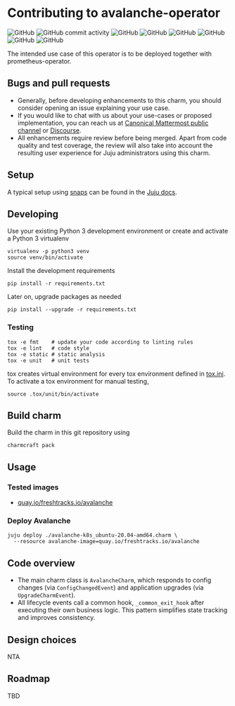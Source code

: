 # Contributing to avalanche-operator
![GitHub](https://img.shields.io/github/license/canonical/avalanche-k8s-operator) ![GitHub commit activity](https://img.shields.io/github/commit-activity/y/canonical/avalanche-k8s-operator) ![GitHub](https://img.shields.io/discourse/status?server=https%3A%2F%2Fdiscourse.charmhub.io%2F) ![GitHub](https://img.shields.io/tokei/lines/github/canonical/avalanche-k8s-operator)
![GitHub](https://img.shields.io/github/issues/canonical/avalanche-k8s-operator) ![GitHub](https://img.shields.io/github/issues-pr/canonical/avalanche-k8s-operator) ![GitHub](https://img.shields.io/github/contributors/canonical/avalanche-k8s-operator) ![GitHub](https://img.shields.io/github/watchers/canonical/avalanche-k8s-operator?style=social)

The intended use case of this operator is to be deployed together with
prometheus-operator.

## Bugs and pull requests
- Generally, before developing enhancements to this charm, you should consider
  opening an issue explaining your use case.
- If you would like to chat with us about your use-cases or proposed
  implementation, you can reach us at
  [Canonical Mattermost public channel](https://chat.charmhub.io/charmhub/channels/charm-dev)
  or [Discourse](https://discourse.charmhub.io/).
- All enhancements require review before being merged. Apart from
  code quality and test coverage, the review will also take into
  account the resulting user experience for Juju administrators using
  this charm.


## Setup

A typical setup using [snaps](https://snapcraft.io/) can be found in the
[Juju docs](https://juju.is/docs/sdk/dev-setup).

## Developing

Use your existing Python 3 development environment or create and
activate a Python 3 virtualenv

```shell
virtualenv -p python3 venv
source venv/bin/activate
```

Install the development requirements

```shell
pip install -r requirements.txt
```

Later on, upgrade packages as needed

```shell
pip install --upgrade -r requirements.txt
```

### Testing

```shell
tox -e fmt    # update your code according to linting rules
tox -e lint   # code style
tox -e static # static analysis
tox -e unit   # unit tests
```

tox creates virtual environment for every tox environment defined in
[tox.ini](tox.ini). To activate a tox environment for manual testing,

```shell
source .tox/unit/bin/activate
```

## Build charm

Build the charm in this git repository using

```shell
charmcraft pack
```

## Usage
### Tested images
- [quay.io/freshtracks.io/avalanche](https://quay.io/freshtracks.io/avalanche)

### Deploy Avalanche

```shell
juju deploy ./avalanche-k8s_ubuntu-20.04-amd64.charm \
  --resource avalanche-image=quay.io/freshtracks.io/avalanche
```

## Code overview
- The main charm class is `AvalancheCharm`, which responds to config changes
  (via `ConfigChangedEvent`) and application upgrades (via
  `UpgradeCharmEvent`).
- All lifecycle events call a common hook, `_common_exit_hook` after executing
  their own business logic. This pattern simplifies state tracking and improves
  consistency.

## Design choices
NTA

## Roadmap
TBD
